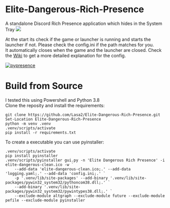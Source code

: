# Elite-Dangerous-Rich-Presence
A standalone Discord Rich Presence application which hides in the System Tray
![](https://raw.githubusercontent.com/wiki/Lasa2/Elite-Dangerous-Rich-Presence/images/Rich-Presence.jpg)

At the start its check if the game or launcher is running and starts the launcher if not. Please check the config.ini if the path matches for you.  
It automatically closes when the game and the launcher are closed.
Check the [Wiki](https://github.com/Lasa2/Elite-Dangerous-Rich-Presence/wiki) to get a more detailed explanation for the config.

[![pypresence](https://img.shields.io/badge/using-pypresence-00bb88.svg?style=for-the-badge&logo=discord&logoWidth=20)](https://github.com/qwertyquerty/pypresence)


# Build from Source
I tested this using Powershell and Python 3.8  
Clone the reposity and install the requirements:
```
git clone https://github.com/Lasa2/Elite-Dangerous-Rich-Presence.git
Set-Location Elite-Dangerous-Rich-Presence
python -m venv .venv
.venv/scripts/activate
pip install -r requirements.txt
```
To create a executable you can use pyinstaller:
```
.venv/scripts/activate
pip install pyinstaller
.venv/scripts/pyinstaller gui.py -n 'Elite Dangerous Rich Presence' -i elite-dangerous-clean.ico -w `
    --add-data 'elite-dangerous-clean.ico;.' --add-data 'logging.yaml;.' --add-data 'config.ini;.' `
    -p '.venv/lib/site-packages' --add-binary '.venv/lib/site-packages/pywin32_system32/pythoncom38.dll;.' `
    --add-binary '.venv/lib/site-packages/pywin32_system32/pywintypes38.dll;.' `
    --exclude-module altgraph --exclude-module future --exclude-module pefile --exclude-module pyinstaller

```
